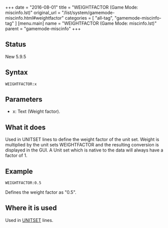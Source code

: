 +++
date = "2016-08-01"
title = "WEIGHTFACTOR (Game Mode: miscinfo.lst)"
original_url = "/list/system/gamemode-miscinfo.html#weightfactor"
categories = [ "all-tag", "gamemode-miscinfo-tag" ]
[menu.main]
    name = "WEIGHTFACTOR (Game Mode: miscinfo.lst)"
    parent = "gamemode-miscinfo"
+++

## Status

New 5.9.5

## Syntax

`WEIGHTFACTOR:x`

## Parameters

-   x: Text (Weight factor).



What it does
------------

Used in UNITSET lines to define the weight factor of the unit set.
Weight is multiplied by the unit sets WEIGHTFACTOR and the resulting
conversion is displayed in the GUI. A Unit set which is native to the
data will always have a factor of 1.

Example
-------

`WEIGHTFACTOR:0.5`

Defines the weight factor as "0.5".

Where it is used
----------------

Used in [UNITSET](/list/system/gamemode-miscinfo/unitset.html) lines.

